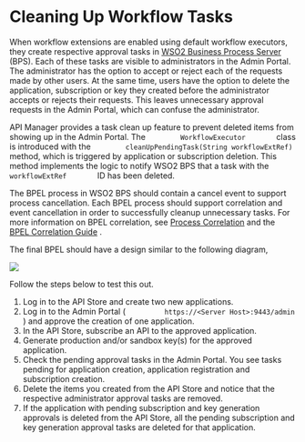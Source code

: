 # Cleaning Up Workflow Tasks

When workflow extensions are enabled using default workflow executors, they create respective approval tasks in [WSO2 Business Process Server](http://wso2.com/products/business-process-server/) (BPS). Each of these tasks are visible to administrators in the Admin Portal. The administrator has the option to accept or reject each of the requests made by other users. At the same time, users have the option to delete the application, subscription or key they created before the administrator accepts or rejects their requests. This leaves unnecessary approval requests in the Admin Portal, which can confuse the administrator.

API Manager provides a task clean up feature to prevent deleted items from showing up in the Admin Portal. The `         WorkflowExecutor        ` class is introduced with the `         cleanUpPendingTask(String workflowExtRef)        ` method, which is triggered by application or subscription deletion. This method implements the logic to notify WSO2 BPS that a task with the `         workflowExtRef        ` ID has been deleted.

The BPEL process in WSO2 BPS should contain a cancel event to support process cancellation. Each BPEL process should support correlation and event cancellation in order to successfully cleanup unnecessary tasks. For more information on BPEL correlation, see [Process Correlation](https://docs.wso2.com/display/BPS350/Process+Correlation) and the [BPEL Correlation Guide](http://wso2.com/library/presentations/2015/07/screencast-wso2-business-process-server-bpel-correlation-guide/) .

The final BPEL should have a design similar to the following diagram,

![](attachments/103334735/103334736.png)

Follow the steps below to test this out.


1.  Log in to the API Store and create two new applications.
2.  Log in to the Admin Portal ( `          https://<Server Host>:9443/admin         ` ) and approve the creation of one application.
3.  In the API Store, subscribe an API to the approved application.
4.  Generate production and/or sandbox key(s) for the approved application.
5.  Check the pending approval tasks in the Admin Portal. You see tasks pending for application creation, application registration and subscription creation.
6.  Delete the items you created from the API Store and notice that the respective administrator approval tasks are removed.
7.  If the application with pending subscription and key generation approvals is deleted from the API Store, all the pending subscription and key generation approval tasks are deleted for that application.

